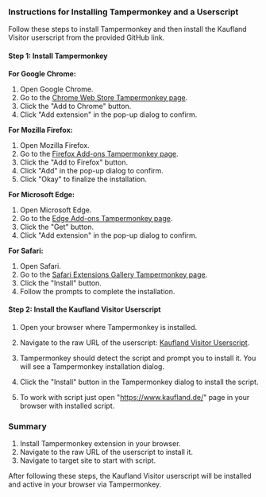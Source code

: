 ### Instructions for Installing Tampermonkey and a Userscript

Follow these steps to install Tampermonkey and then install the Kaufland Visitor userscript from the provided GitHub link.

#### Step 1: Install Tampermonkey

**For Google Chrome:**

1. Open Google Chrome.
2. Go to the [Chrome Web Store Tampermonkey page](https://chrome.google.com/webstore/detail/tampermonkey/dhdgffkkebhmkfjojejmpbldmpobfkfo).
3. Click the "Add to Chrome" button.
4. Click "Add extension" in the pop-up dialog to confirm.

**For Mozilla Firefox:**

1. Open Mozilla Firefox.
2. Go to the [Firefox Add-ons Tampermonkey page](https://addons.mozilla.org/en-US/firefox/addon/tampermonkey/).
3. Click the "Add to Firefox" button.
4. Click "Add" in the pop-up dialog to confirm.
5. Click "Okay" to finalize the installation.

**For Microsoft Edge:**

1. Open Microsoft Edge.
2. Go to the [Edge Add-ons Tampermonkey page](https://microsoftedge.microsoft.com/addons/detail/tampermonkey/dhdgffkkebhmkfjojejmpbldmpobfkfo).
3. Click the "Get" button.
4. Click "Add extension" in the pop-up dialog to confirm.

**For Safari:**

1. Open Safari.
2. Go to the [Safari Extensions Gallery Tampermonkey page](https://safari-extensions.apple.com/details/?id=com.tampermonkey.safari-HELPER-92UPW83WBW).
3. Click the "Install" button.
4. Follow the prompts to complete the installation.

#### Step 2: Install the Kaufland Visitor Userscript

1. Open your browser where Tampermonkey is installed.
2. Navigate to the raw URL of the userscript: [Kaufland Visitor Userscript](https://raw.githubusercontent.com/REBEL-Internet/tempermonkey/main/scripts/kaufland-visitor.user.js).

3. Tampermonkey should detect the script and prompt you to install it. You will see a Tampermonkey installation dialog.
4. Click the "Install" button in the Tampermonkey dialog to install the script.
5. To work with script just open "https://www.kaufland.de/" page in your browser with installed script.

### Summary

1. Install Tampermonkey extension in your browser.
2. Navigate to the raw URL of the userscript to install it.
3. Navigate to target site to start with script.

After following these steps, the Kaufland Visitor userscript will be installed and active in your browser via Tampermonkey.